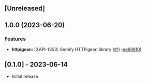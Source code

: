 ## [Unreleased]

## 1.0.0 (2023-06-20)


### Features

* **httpigeon:** [XAPI-1353] Gemify HTTPigeon library ([#1](https://github.com/dailypay/httpigeon/issues/1)) ([ee89810](https://github.com/dailypay/httpigeon/commit/ee898102b2dffe6623e57a0d799a8b9a37d068a1))

## [0.1.0] - 2023-06-14

- Initial release
